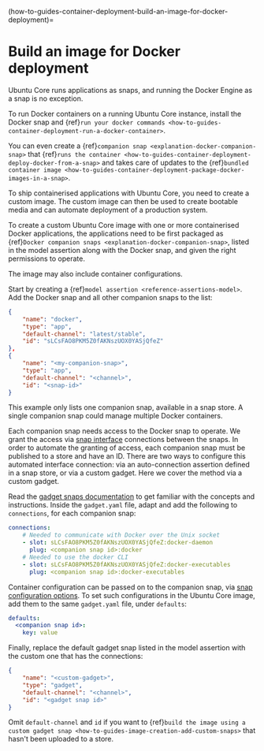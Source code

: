 (how-to-guides-container-deployment-build-an-image-for-docker-deployment)=
# Build an image for Docker deployment

Ubuntu Core runs applications as snaps, and running the Docker Engine as a snap is no exception.

To run Docker containers on a running Ubuntu Core instance, install the Docker snap and {ref}`run your docker commands <how-to-guides-container-deployment-run-a-docker-container>`.

You can even create a {ref}`companion snap <explanation-docker-companion-snap>` that {ref}`runs the container <how-to-guides-container-deployment-deploy-docker-from-a-snap>` and takes care of updates to the {ref}`bundled container image <how-to-guides-container-deployment-package-docker-images-in-a-snap>`.

To ship containerised applications with Ubuntu Core, you need to create a custom image. The custom image can then be used to create bootable media and can automate deployment of a production system.

To create a custom Ubuntu Core image with one or more containerised Docker applications, the applications need to be first packaged as {ref}`Docker companion snaps <explanation-docker-companion-snap>`, listed in the model assertion along with the Docker snap, and given the right permissions to operate.

The image may also include container configurations.

Start by creating a {ref}`model assertion <reference-assertions-model>`. Add the Docker snap and all other companion snaps to the list:

```json
{
    "name": "docker",
    "type": "app",
    "default-channel": "latest/stable",
    "id": "sLCsFAO8PKM5Z0fAKNszUOX0YASjQfeZ"
},
{
    "name": "<my-companion-snap>",
    "type": "app",
    "default-channel": "<channel>",
    "id": "<snap-id>"
}
```

This example only lists one companion snap, available in a snap store. A single companion snap could manage multiple Docker containers.

Each companion snap needs access to the Docker snap to operate. We grant the access via [snap interface](https://snapcraft.io/docs/supported-interfaces) connections between the snaps. In order to automate the granting of access, each companion snap must be published to a store and have an ID. There are two ways to configure this automated interface connection: via an auto-connection assertion defined in a snap store, or via a custom gadget. Here we cover the method via a custom gadget.

Read the [gadget snaps documentation](https://snapcraft.io/docs/the-gadget-snap) to get familiar with the concepts and instructions. Inside the `gadget.yaml` file, adapt and add the following to `connections`, for each companion snap:

```yaml
connections:
    # Needed to communicate with Docker over the Unix socket
    - slot: sLCsFAO8PKM5Z0fAKNszUOX0YASjQfeZ:docker-daemon
      plug: <companion snap id>:docker
    # Needed to use the docker CLI
    - slot: sLCsFAO8PKM5Z0fAKNszUOX0YASjQfeZ:docker-executables
      plug: <companion snap id>:docker-executables
```

Container configuration can be passed on to the companion snap, via [snap configuration options](https://snapcraft.io/docs/adding-snap-configuration). To set such configurations in the Ubuntu Core image, add them to the same `gadget.yaml` file, under `defaults`:

```yaml
defaults:
  <companion snap id>:
    key: value
```

Finally, replace the default gadget snap listed in the model assertion with the custom one that has the connections:

```json
{
    "name": "<custom-gadget>",
    "type": "gadget",
    "default-channel": "<channel>",
    "id": "<gadget snap id>"
}
```

Omit `default-channel` and `id` if you want to {ref}`build the image using a custom gadget snap <how-to-guides-image-creation-add-custom-snaps>` that hasn't been uploaded to a store.


